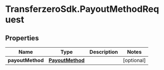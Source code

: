 # TransferzeroSdk.PayoutMethodRequest

## Properties
Name | Type | Description | Notes
------------ | ------------- | ------------- | -------------
**payoutMethod** | [**PayoutMethod**](PayoutMethod.md) |  | [optional] 


